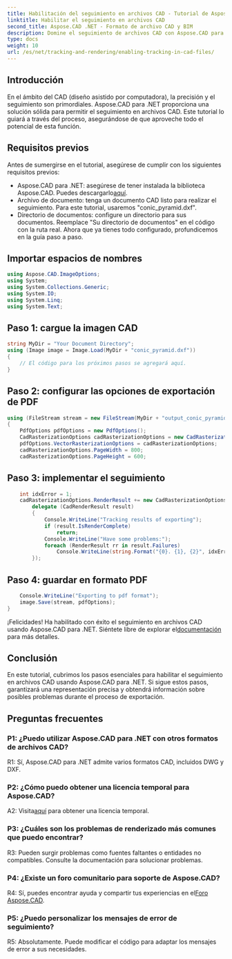 ```yaml
---
title: Habilitación del seguimiento en archivos CAD - Tutorial de Aspose.CAD
linktitle: Habilitar el seguimiento en archivos CAD
second_title: Aspose.CAD .NET - Formato de archivo CAD y BIM
description: Domine el seguimiento de archivos CAD con Aspose.CAD para .NET. Siga nuestra guía paso a paso para una representación precisa y un seguimiento de errores. ¡Descargar ahora!
type: docs
weight: 10
url: /es/net/tracking-and-rendering/enabling-tracking-in-cad-files/
---
```

## Introducción

En el ámbito del CAD (diseño asistido por computadora), la precisión y el seguimiento son primordiales. Aspose.CAD para .NET proporciona una solución sólida para permitir el seguimiento en archivos CAD. Este tutorial lo guiará a través del proceso, asegurándose de que aproveche todo el potencial de esta función.

## Requisitos previos

Antes de sumergirse en el tutorial, asegúrese de cumplir con los siguientes requisitos previos:
-  Aspose.CAD para .NET: asegúrese de tener instalada la biblioteca Aspose.CAD. Puedes descargarlo[aquí](https://releases.aspose.com/cad/net/).
- Archivo de documento: tenga un documento CAD listo para realizar el seguimiento. Para este tutorial, usaremos "conic_pyramid.dxf".
- Directorio de documentos: configure un directorio para sus documentos. Reemplace "Su directorio de documentos" en el código con la ruta real.
Ahora que ya tienes todo configurado, profundicemos en la guía paso a paso.

## Importar espacios de nombres

```csharp
using Aspose.CAD.ImageOptions;
using System;
using System.Collections.Generic;
using System.IO;
using System.Linq;
using System.Text;
```

## Paso 1: cargue la imagen CAD

```csharp
string MyDir = "Your Document Directory";
using (Image image = Image.Load(MyDir + "conic_pyramid.dxf"))
{
    // El código para los próximos pasos se agregará aquí.
}
```

## Paso 2: configurar las opciones de exportación de PDF

```csharp
using (FileStream stream = new FileStream(MyDir + "output_conic_pyramid.pdf", FileMode.Create))
{
    PdfOptions pdfOptions = new PdfOptions();
    CadRasterizationOptions cadRasterizationOptions = new CadRasterizationOptions();
    pdfOptions.VectorRasterizationOptions = cadRasterizationOptions;
    cadRasterizationOptions.PageWidth = 800;
    cadRasterizationOptions.PageHeight = 600;
```

## Paso 3: implementar el seguimiento

```csharp
    int idxError = 1;
    cadRasterizationOptions.RenderResult += new CadRasterizationOptions.CadRenderHandler(
        delegate (CadRenderResult result)
        {
            Console.WriteLine("Tracking results of exporting");
            if (result.IsRenderComplete)
                return;
            Console.WriteLine("Have some problems:");
            foreach (RenderResult rr in result.Failures)
                Console.WriteLine(string.Format("{0}. {1}, {2}", idxError++, rr.RenderCode.ToString(), rr.Message));
        });
```

## Paso 4: guardar en formato PDF

```csharp
    Console.WriteLine("Exporting to pdf format");
    image.Save(stream, pdfOptions);
}
```

 ¡Felicidades! Ha habilitado con éxito el seguimiento en archivos CAD usando Aspose.CAD para .NET. Siéntete libre de explorar el[documentación](https://reference.aspose.com/cad/net/) para más detalles.

## Conclusión

En este tutorial, cubrimos los pasos esenciales para habilitar el seguimiento en archivos CAD usando Aspose.CAD para .NET. Si sigue estos pasos, garantizará una representación precisa y obtendrá información sobre posibles problemas durante el proceso de exportación.

## Preguntas frecuentes

### P1: ¿Puedo utilizar Aspose.CAD para .NET con otros formatos de archivos CAD?

R1: Sí, Aspose.CAD para .NET admite varios formatos CAD, incluidos DWG y DXF.

### P2: ¿Cómo puedo obtener una licencia temporal para Aspose.CAD?

 A2: Visita[aquí](https://purchase.aspose.com/temporary-license/) para obtener una licencia temporal.

### P3: ¿Cuáles son los problemas de renderizado más comunes que puedo encontrar?

R3: Pueden surgir problemas como fuentes faltantes o entidades no compatibles. Consulte la documentación para solucionar problemas.

### P4: ¿Existe un foro comunitario para soporte de Aspose.CAD?

 R4: Sí, puedes encontrar ayuda y compartir tus experiencias en el[Foro Aspose.CAD](https://forum.aspose.com/c/cad/19).

### P5: ¿Puedo personalizar los mensajes de error de seguimiento?

R5: Absolutamente. Puede modificar el código para adaptar los mensajes de error a sus necesidades.